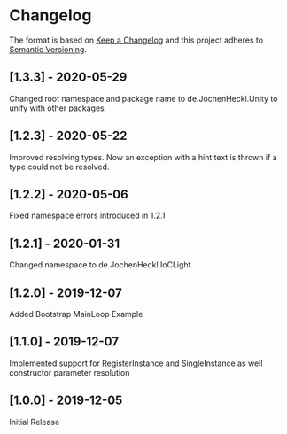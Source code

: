 # Changelog

The format is based on [Keep a Changelog](http://keepachangelog.com/en/1.0.0/)
and this project adheres to [Semantic Versioning](http://semver.org/spec/v2.0.0.html).

## [1.3.3] - 2020-05-29
Changed root namespace and package name to de.JochenHeckl.Unity to unify with other packages

## [1.2.3] - 2020-05-22
Improved resolving types. Now an exception with a hint text is thrown if a type could not be resolved.

## [1.2.2] - 2020-05-06
Fixed namespace errors introduced in 1.2.1

## [1.2.1] - 2020-01-31
Changed namespace to de.JochenHeckl.IoCLight

## [1.2.0] - 2019-12-07
Added Bootstrap MainLoop Example

## [1.1.0] - 2019-12-07
Implemented support for RegisterInstance and SingleInstance as well constructor parameter resolution

## [1.0.0] - 2019-12-05
Initial Release